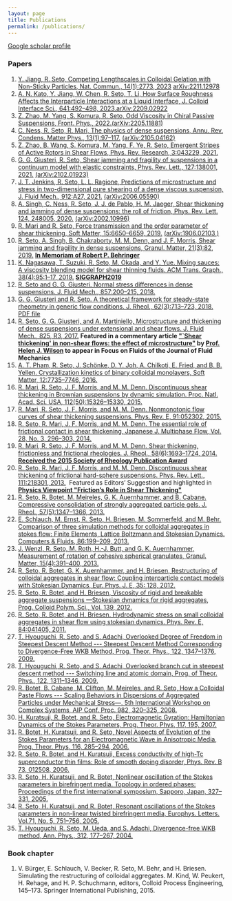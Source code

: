 ```yaml
---
layout: page
title: Publications
permalink: /publications/
---
```


[Google scholar profile](https://scholar.google.co.jp/citations?hl=ja&user=0V-BankAAAAJ)

### Papers

1. [Y. Jiang, R. Seto, Competing Lengthscales in Colloidal Gelation with Non-Sticky Particles, Nat. Commun., 14(1):2773, 2023](https://doi.org/10.1038/s41467-023-38461-1) [arXiv:2211.12978](https://arxiv.org/abs/2211.12978) 
1. [A. N. Kato, Y. Jiang, W. Chen, R. Seto, T. Li, How Surface Roughness Affects the Interparticle Interactions at a Liquid Interface, J. Colloid Interface Sci., 641:492–498, 2023.](https://doi.org/10.1016/j.jcis.2023.03.041)[arXiv:2209.02922](https://arxiv.org/abs/2209.02922)
1. [Z. Zhao, M. Yang, S. Komura, R. Seto, Odd Viscosity in Chiral Passive Suspensions, Front. Phys., 2022.](https://www.frontiersin.org/articles/10.3389/fphy.2022.951465/abstract)[(arXiv:2205.11881)](https://arxiv.org/abs/2205.11881)
1. [C. Ness, R. Seto, R. Mari, The physics of dense suspensions, Annu. Rev. Condens. Matter Phys., 13(1):97–117.](https://doi.org/10.1146/annurev-conmatphys-031620-105938) [(arXiv:2105.04162)](https://arxiv.org/abs/2105.04162)
1. [Z. Zhao, B. Wang, S. Komura, M. Yang, F. Ye, R. Seto, Emergent Stripes of Active Rotors in Shear Flows, Phys. Rev. Research, 3:043229, 2021.](https://doi.org/10.1103/PhysRevResearch.3.043229)
1. [G. G. Giusteri, R. Seto, Shear jamming and fragility of suspensions in a continuum model with elastic constraints, Phys. Rev. Lett., 127:138001, 2021.](https://doi.org/10.1103/PhysRevLett.127.138001) [(arXiv:2102.01923)](https://arxiv.org/abs/2102.01923)
1. [J. T. Jenkins, R. Seto, L. L. Ragione, Predictions of microstructure and stress in two-dimensional pure shearing of a dense viscous suspension, J. Fluid Mech., 912:A27, 2021.](https://doi.org/10.1017/jfm.2020.1111) [(arXiv:2006.05590)](https://arxiv.org/abs/2006.05590)
1. [A. Singh, C. Ness, R. Seto, J. J. de Pablo, H. M. Jaeger, Shear thickening and jamming of dense suspensions: the roll of friction, Phys. Rev. Lett. 124, 248005, 2020.](https://journals.aps.org/prl/accepted/6a071YaaC7012d6786e11908e97c58d6265f0e9a3) [(arXiv:2002.10996)](https://arxiv.org/abs/2002.10996)
1. [R. Mari and R. Seto, Force transmission and the order parameter of shear thickening, Soft Matter, 15:6650–6659, 2019.](http://dx.doi.org/10.1039/C9SM01223K) [(arXiv:1906.02103 )](https://arxiv.org/abs/1906.02103)
1. [R. Seto, A. Singh, B. Chakraborty, M. M. Denn, and J. F. Morris, Shear jamming and fragility in dense suspensions, Granul. Matter, 21(3):82, 2019.](https://doi.org/10.1007/s10035-019-0931-5) **[In Memoriam of Robert P. Behringer](https://link.springer.com/journal/10035/topicalCollection/AC_6133586b39982072ee4026a0cd55c0e6)**
1. [K. Nagasawa, T. Suzuki, R. Seto, M. Okada, and Y. Yue. Mixing sauces: A viscosity blending model for shear thinning fluids. ACM Trans. Graph., 38(4):95:1–17, 2019.](http://doi.acm.org/10.1145/3306346.3322947) [**SIGGRAPH2019**](https://s2019.siggraph.org/presentation/?sess=sess228&id=papers_163#038;id=papers_163)
1. [R. Seto and G. G. Giusteri. Normal stress differences in dense suspensions. J. Fluid Mech., 857:200–215, 2018.](https://doi.org/10.1017/jfm.2018.743)
1. [G. G. Giusteri and R. Seto. A theoretical framework for steady-state rheometry in generic flow conditions. J. Rheol., 62(3):713–723, 2018.](https://doi.org/10.1122/1.4986840) [PDF file](https://ryseto.github.io/assets/pdf/Giusteri_2018.pdf)
1. [R. Seto, G. G. Giusteri, and A. Martiniello, Microstructure and thickening of dense suspensions under extensional and shear flows. J. Fluid Mech., 825, R3, 2017.](https://doi.org/10.1017/jfm.2017.469) **Featured in a commentary article ["`Shear thickening' in non-shear flows: the effect of microstructure"](https://doi.org/10.1017/jfm.2017.744) by [Prof. Helen J. Wilson](https://www.ucl.ac.uk/~ucahhwi/) to appear in Focus on Fluids of the Journal of Fluid Mechanics**
1. [A. T. Pham, R. Seto, J. Schönke, D. Y. Joh, A. Chilkoti, E. Fried, and B. B. Yellen. Crystallization kinetics of binary colloidal monolayers, Soft Matter, 12:7735–7746, 2016.](http://dx.doi.org/10.1039/C6SM01072E)
1. [R. Mari, R. Seto, J. F. Morris, and M. M. Denn. Discontinuous shear thickening in Brownian suspensions by dynamic simulation. Proc. Natl. Acad. Sci. USA, 112(50):15326–15330, 2015.](http://www.pnas.org/content/112/50/15326.abstract)
1. [R. Mari, R. Seto, J. F. Morris, and M. M. Denn. Nonmonotonic flow curves of shear thickening suspensions. Phys. Rev. E, 91:052302, 2015.](http://link.aps.org/doi/10.1103/PhysRevE.91.052302)
1. [R. Seto, R. Mari, J. F. Morris, and M. M. Denn. The essential role of frictional contact in shear thickening, Japanese J. Multiphase Flow, Vol. 28, No. 3, 296–303, 2014.](http://dx.doi.org/10.3811/jjmf.28.296)
1. [R. Mari, R. Seto, J. F. Morris, and M. M. Denn. Shear thickening, frictionless and frictional rheologies. J. Rheol., 58(6):1693–1724, 2014.](http://scitation.aip.org/content/sor/journal/jor2/58/6/10.1122/1.4890747) [**Received the 2015 Society of Rheology Publication Award**](http://www-levich.engr.ccny.cuny.edu/sor2015.htm)
1. [R. Seto, R. Mari, J. F. Morris, and M. M. Denn. Discontinuous shear thickening of frictional hard-sphere suspensions. Phys. Rev. Lett., 111:218301, 2013.](http://prl.aps.org/abstract/PRL/v111/i21/e218301)
 Featured as Editors’ Suggestion and highlighted in [**Physics Viewpoint "Friction’s Role in Shear Thickening"**](https://physics.aps.org/articles/v6/125)
1. [R. Seto, R. Botet, M. Meireles, G. K. Auernhammer, and B. Cabane. Compressive consolidation of strongly aggregated particle gels. J. Rheol., 57(5):1347–1366, 2013.](http://journalofrheology.org/resource/1/jorhd2/v57/i5/p1347_s1)
1. [E. Schlauch, M. Ernst, R. Seto, H. Briesen, M. Sommerfeld, and M. Behr. Comparison of three simulation methods for colloidal aggregates in stokes flow: Finite Elements, Lattice Boltzmann and Stokesian Dynamics. Computers & Fluids, 86:199–209, 2013.](http://www.sciencedirect.com/science/article/pii/S0045793013002764)
1. [J. Wenzl, R. Seto, M. Roth, H.-J. Butt, and G. K. Auernhammer, Measurement of rotation of cohesive spherical granulates, Granul. Matter, 15(4):391–400, 2013.](http://link.springer.com/article/10.1007/s10035-012-0383-7)
1. [R. Seto, R. Botet, G. K. Auernhammer, and H. Briesen, Restructuring of colloidal aggregates in shear flow: Coupling interparticle contact models with Stokesian Dynamics, Eur. Phys. J. E, 35: 128, 2012.](http://dx.doi.org/10.1140/epje/i2012-12128-4)
1. [R. Seto, R. Botet, and H. Briesen, Viscosity of rigid and breakable aggregate suspensions —Stokesian dynamics for rigid aggregates, Prog. Colloid Polym. Sci., Vol. 139, 2012.](http://www.springerlink.com/content/d1280r5288457934/)
1. [R. Seto, R. Botet, and H. Briesen. Hydrodynamic stress on small colloidal aggregates in shear flow using stokesian dynamics. Phys. Rev. E, 84:041405, 2011.](https://dx.doi.org/10.1103/PhysRevE.84.041405)
1. [T. Hyouguchi, R. Seto, and S. Adachi, Overlooked Degree of Freedom in Steepest Descent Method --- Steepest Descent Method Corresponding to Divergence-Free WKB Method, Prog. Theor. Phys., 122, 1347–1376, 2009.](https://dx.doi.org/10.1143/PTP.122.1347)
1. [T. Hyouguchi, R. Seto, and S. Adachi, Overlooked branch cut in steepest descent method --- Switching line and atomic domain, Prog. of Theor. Phys., 122, 1311–1346, 2009.](https://dx.doi.org/10.1143/PTP.122.1311)
1. [R. Botet, B. Cabane, M. Clifton, M. Meireles, and R. Seto, How a Colloidal Paste Flows --- Scaling Behaviors in Dispersions of Aggregated Particles under Mechanical Stress—, 5th International Workshop on Complex Systems, AIP Conf. Proc. 982, 320–325, 2008.](https://dx.doi.org/10.1063/1.2897806)
1. [H. Kuratsuji, R. Botet, and R. Seto, Electromagnetic Gyration: Hamiltonian Dynamics of the Stokes Parameters, Prog. Theor. Phys, 117, 195, 2007.](https://doi.org/10.1143/PTP.117.195)
1. [R. Botet, H. Kuratsuji, and R. Seto, Novel Aspects of Evolution of the Stokes Parameters for an Electromagnetic Wave in Anisotropic Media, Prog. Theor. Phys, 116, 285–294, 2006.](https://doi.org/10.1143/PTP.116.285)
1. [R. Seto, R. Botet, and H. Kuratsuji, Excess conductivity of high-Tc superconductor thin ﬁlms: Role of smooth doping disorder, Phys. Rev. B 73, 012508, 2006.](http://link.aps.org/doi/10.1103/PhysRevB.73.012508)
1. [R. Seto, H. Kuratsuji, and R. Botet, Nonlinear oscillation of the Stokes parameters in birefringent media. Topology in ordered phases: Proceedings of the first international symposium, Sapporo, Japan, 327–331, 2005.](http://www.worldscientific.com/doi/abs/10.1142/9789812772879_0053)
1. [R. Seto, H. Kuratsuji, and R. Botet, Resonant oscillations of the Stokes parameters in non-linear twisted birefringent media, Europhys. Letters. Vol.71, No. 5, 751–756, 2005.](http://www.iop.org/EJ/abstract/0295-5075/71/5/751)
1. [T. Hyouguchi, R. Seto, M. Ueda, and S. Adachi, Divergence-free WKB method, Ann. Phys., 312, 177–267, 2004.](http://dx.doi.org/10.1016/j.aop.2004.01.005)

### Book chapter

1. V. Bürger, E. Schlauch, V. Becker, R. Seto, M. Behr, and H. Briesen. Simulating the restructuring of colloidal aggregates. M. Kind, W. Peukert, H. Rehage, and H. P. Schuchmann, editors, Colloid Process Engineering, 145–173. Springer International Publishing, 2015.

